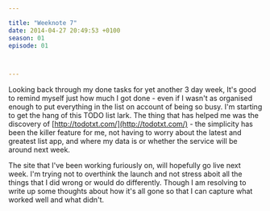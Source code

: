 ```yaml
---

title: "Weeknote 7"
date: 2014-04-27 20:49:53 +0100
season: 01
episode: 01



---
```


Looking back through my done tasks for yet another 3 day week, It's good to remind myself just how much I got done - even if I wasn't as organised enough to put everything in the list on account of being so busy. I'm starting to get the hang of this TODO list lark. The thing that has helped me was the discovery of [http://todotxt.com/](http://todotxt.com/) - the simplicity has been the killer feature for me, not having to worry about the latest and greatest list app, and where my data is or whether the service will be around next week.

The site that I've been working furiously on, will hopefully go live next week. I'm trying not to overthink the launch and not stress aboit all the things that I did wrong or would do differently. Though I am resolving to write up some thoughts about how it's all gone so that I can capture what worked well and what didn't.
